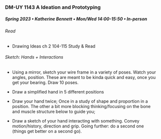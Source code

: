 ### DM-UY 1143 A Ideation and Prototyping
##### Spring 2023 • Katherine Bennett • Mon/Wed 14:00-15:50 • In-person

###### Read 

* Drawing Ideas ch 2 104-115 Study & Read

###### Sketch: Hands + Interactions

- Using a mirror, sketch your wire frame in a variety of poses. Watch your angles, position. These are meant to be kinda quick and easy, once you get your bearing. Draw 10 poses.

- Draw a simplified hand in 5 different positions

- Draw your hand twice; Once in a study of shape and proportion in a position. The other a bit more blocking thinking/focusing on the bone and muscle structure below to guide you;

- Draw a sketch of your hand interacting with something. Convey motion/history, direction and grip. Going further: do a second one (things get better on a second go).